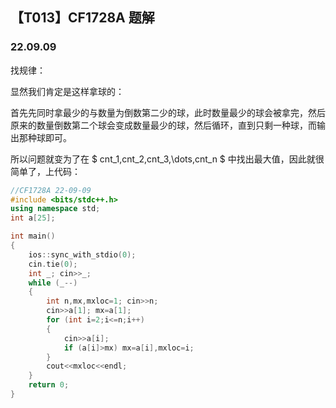 <head>
    <script src="https://cdn.mathjax.org/mathjax/latest/MathJax.js?config=TeX-AMS-MML_HTMLorMML" type="text/javascript"></script>
    <script type="text/x-mathjax-config">
        MathJax.Hub.Config({
            tex2jax: {
            skipTags: ['script', 'noscript', 'style', 'textarea', 'pre'],
            inlineMath: [['$','$']]
            }
        });
    </script>
</head>

## 【T013】CF1728A 题解
### 22.09.09

找规律：

显然我们肯定是这样拿球的：

首先先同时拿最少的与数量为倒数第二少的球，此时数量最少的球会被拿完，然后原来的数量倒数第二个球会变成数量最少的球，然后循环，直到只剩一种球，而输出那种球即可。

所以问题就变为了在 $ cnt_1,cnt_2,cnt_3,\dots,cnt_n $ 中找出最大值，因此就很简单了，上代码：

```cpp
//CF1728A 22-09-09
#include <bits/stdc++.h>
using namespace std;
int a[25];

int main() 
{
    ios::sync_with_stdio(0);
    cin.tie(0);
    int _; cin>>_;
    while (_--)
    {
        int n,mx,mxloc=1; cin>>n;
        cin>>a[1]; mx=a[1];
        for (int i=2;i<=n;i++)
        {
            cin>>a[i];
            if (a[i]>mx) mx=a[i],mxloc=i;
        }
        cout<<mxloc<<endl;
    }
    return 0;
}
```
